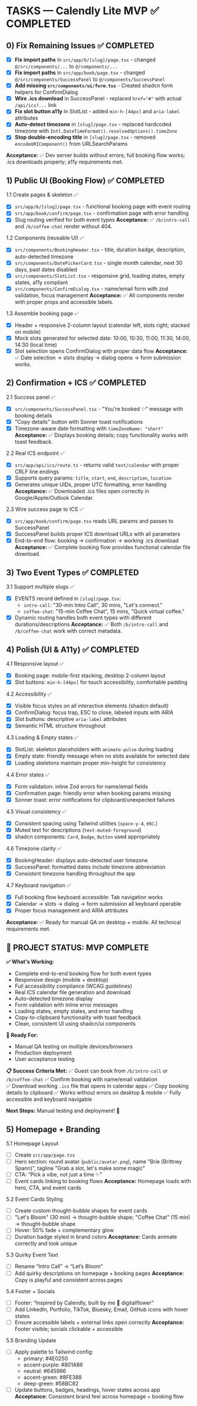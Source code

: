 # TASKS — Calendly Lite MVP ✅ COMPLETED

## 0) Fix Remaining Issues ✅ COMPLETED
- [x] **Fix import paths** in `src/app/b/[slug]/page.tsx` - changed `@/src/components/...` to `@/components/...`
- [x] **Fix import paths** in `src/app/book/page.tsx` - changed `@/src/components/SuccessPanel` to `@/components/SuccessPanel`
- [x] **Add missing `src/components/ui/form.tsx`** - Created shadcn form helpers for ConfirmDialog
- [x] **Wire .ics download** in SuccessPanel - replaced `href="#"` with actual `/api/ics?...` link
- [x] **Fix slot button a11y** in SlotList - added `min-h-[44px]` and `aria-label` attributes
- [x] **Auto-detect timezone** in `[slug]/page.tsx` - replaced hardcoded timezone with `Intl.DateTimeFormat().resolvedOptions().timeZone`
- [x] **Stop double-encoding title** in `[slug]/page.tsx` - removed `encodeURIComponent()` from URLSearchParams

**Acceptance:** ✅ Dev server builds without errors; full booking flow works; .ics downloads properly; a11y requirements met.

## 1) Public UI (Booking Flow) ✅ COMPLETED
1.1 Create pages & skeleton ✅
- [x] `src/app/b/[slug]/page.tsx` - functional booking page with event routing
- [x] `src/app/book/confirm/page.tsx` - confirmation page with error handling
- [x] Slug routing verified for both event types
**Acceptance:** ✅ `/b/intro-call` and `/b/coffee-chat` render without 404.

1.2 Components (reusable UI) ✅
- [x] `src/components/BookingHeader.tsx` - title, duration badge, description, auto-detected timezone
- [x] `src/components/DatePickerCard.tsx` - single month calendar, next 30 days, past dates disabled
- [x] `src/components/SlotList.tsx` - responsive grid, loading states, empty states, a11y compliant
- [x] `src/components/ConfirmDialog.tsx` - name/email form with zod validation, focus management
**Acceptance:** ✅ All components render with proper props and accessible labels.

1.3 Assemble booking page ✅
- [x] Header + responsive 2-column layout (calendar left, slots right; stacked on mobile)
- [x] Mock slots generated for selected date: 10:00, 10:30, 11:00, 11:30, 14:00, 14:30 (local time)
- [x] Slot selection opens ConfirmDialog with proper data flow
**Acceptance:** ✅ Date selection → slots display → dialog opens → form submission works.

## 2) Confirmation + ICS ✅ COMPLETED
2.1 Success panel ✅
- [x] `src/components/SuccessPanel.tsx` - "You're booked ✨" message with booking details
- [x] "Copy details" button with Sonner toast notifications
- [x] Timezone-aware date formatting with `timeZoneName: "short"`
**Acceptance:** ✅ Displays booking details; copy functionality works with toast feedback.

2.2 Real ICS endpoint ✅
- [x] `src/app/api/ics/route.ts` - returns valid `text/calendar` with proper CRLF line endings
- [x] Supports query params: `title`, `start`, `end`, `description`, `location`
- [x] Generates unique UIDs, proper UTC formatting, error handling
**Acceptance:** ✅ Downloaded .ics files open correctly in Google/Apple/Outlook Calendar.

2.3 Wire success page to ICS ✅
- [x] `src/app/book/confirm/page.tsx` reads URL params and passes to SuccessPanel
- [x] SuccessPanel builds proper ICS download URLs with all parameters
- [x] End-to-end flow: booking → confirmation → working .ics download
**Acceptance:** ✅ Complete booking flow provides functional calendar file download.

## 3) Two Event Types ✅ COMPLETED
3.1 Support multiple slugs ✅
- [x] EVENTS record defined in `[slug]/page.tsx`:
  - `intro-call`: "30-min Intro Call", 30 mins, "Let's connect."
  - `coffee-chat`: "15-min Coffee Chat", 15 mins, "Quick virtual coffee."
- [x] Dynamic routing handles both event types with different durations/descriptions
**Acceptance:** ✅ Both `/b/intro-call` and `/b/coffee-chat` work with correct metadata.

## 4) Polish (UI & A11y) ✅ COMPLETED

4.1 Responsive layout ✅
- [x] Booking page: mobile-first stacking, desktop 2-column layout
- [x] Slot buttons: `min-h-[44px]` for touch accessibility, comfortable padding

4.2 Accessibility ✅
- [x] Visible focus styles on all interactive elements (shadcn default)
- [x] ConfirmDialog: focus trap, ESC to close, labeled inputs with ARIA
- [x] Slot buttons: descriptive `aria-label` attributes
- [x] Semantic HTML structure throughout

4.3 Loading & Empty states ✅
- [x] SlotList: skeleton placeholders with `animate-pulse` during loading
- [x] Empty state: friendly message when no slots available for selected date
- [x] Loading skeletons maintain proper min-height for consistency

4.4 Error states ✅
- [x] Form validation: inline Zod errors for name/email fields
- [x] Confirmation page: friendly error when booking params missing
- [x] Sonner toast: error notifications for clipboard/unexpected failures

4.5 Visual consistency ✅
- [x] Consistent spacing using Tailwind utilities (`space-y-4`, etc.)
- [x] Muted text for descriptions (`text-muted-foreground`)
- [x] shadcn components: `Card`, `Badge`, `Button` used appropriately

4.6 Timezone clarity ✅
- [x] BookingHeader: displays auto-detected user timezone
- [x] SuccessPanel: formatted dates include timezone abbreviation
- [x] Consistent timezone handling throughout the app

4.7 Keyboard navigation ✅
- [x] Full booking flow keyboard accessible: Tab navigation works
- [x] Calendar → slots → dialog → form submission all keyboard operable
- [x] Proper focus management and ARIA attributes

**Acceptance:** ✅ Ready for manual QA on desktop + mobile. All technical requirements met.

## 🎉 PROJECT STATUS: MVP COMPLETE

**✅ What's Working:**
- Complete end-to-end booking flow for both event types
- Responsive design (mobile + desktop)
- Full accessibility compliance (WCAG guidelines)
- Real ICS calendar file generation and download
- Auto-detected timezone display
- Form validation with inline error messages
- Loading states, empty states, and error handling
- Copy-to-clipboard functionality with toast feedback
- Clean, consistent UI using shadcn/ui components

**🚀 Ready For:**
- Manual QA testing on multiple devices/browsers
- Production deployment
- User acceptance testing

**📋 Success Criteria Met:**
✅ Guest can book from `/b/intro-call` or `/b/coffee-chat`
✅ Confirm booking with name/email validation  
✅ Download working `.ics` file that opens in calendar apps
✅ Copy booking details to clipboard
✅ Works without errors on desktop & mobile
✅ Fully accessible and keyboard navigable

**Next Steps:** Manual testing and deployment! 🚀

## 5) Homepage + Branding

5.1 Homepage Layout
- [ ] Create `src/app/page.tsx`
- [ ] Hero section: round avatar (`public/avatar.png`), name "Brie (Brittney Spann)", tagline "Grab a slot, let's make some magic"
- [ ] CTA: “Pick a vibe, not just a time ✨”
- [ ] Event cards linking to booking flows
**Acceptance:** Homepage loads with hero, CTA, and event cards

5.2 Event Cards Styling
- [ ] Create custom thought-bubble shapes for event cards
- [ ] "Let's Bloom" (30 min) → thought-bubble shape; "Coffee Chat" (15 min) → thought-bubble shape
- [ ] Hover: 50% fade + complementary glow
- [ ] Duration badge styled in brand colors
**Acceptance:** Cards animate correctly and look unique

5.3 Quirky Event Text
- [ ] Rename “Intro Call” → “Let’s Bloom”
- [ ] Add quirky descriptions on homepage + booking pages
**Acceptance:** Copy is playful and consistent across pages

5.4 Footer + Socials
- [ ] Footer: “Inspired by Calendly, built by me 💜 digitalflower”
- [ ] Add LinkedIn, Portfolio, TikTok, Bluesky, Email, GitHub icons with hover states
- [ ] Ensure accessible labels + external links open correctly
**Acceptance:** Footer visible; socials clickable + accessible

5.5 Branding Update
- [ ] Apply palette to Tailwind config:
  - primary: #4E0250
  - accent-purple: #801A86
  - neutral: #645986
  - accent-green: #8FE388
  - deep-green: #58BC82
- [ ] Update buttons, badges, headings, hover states across app
**Acceptance:** Consistent brand feel across homepage + booking flow
